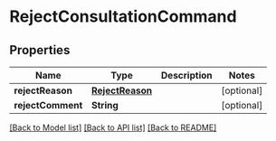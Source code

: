 # RejectConsultationCommand

## Properties
Name | Type | Description | Notes
------------ | ------------- | ------------- | -------------
**rejectReason** | [**RejectReason**](RejectReason.md) |  | [optional] 
**rejectComment** | **String** |  | [optional] 

[[Back to Model list]](../README.md#documentation-for-models) [[Back to API list]](../README.md#documentation-for-api-endpoints) [[Back to README]](../README.md)


